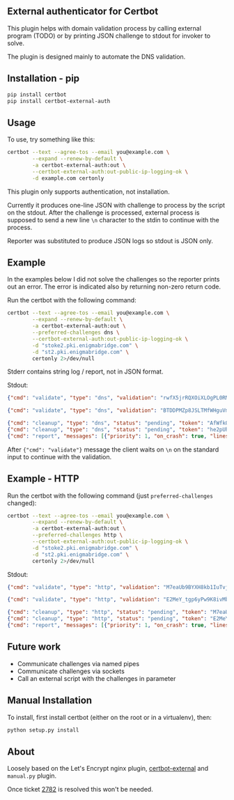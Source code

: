 ## External authenticator for Certbot

This plugin helps with domain validation process by calling external 
program (TODO) or by printing JSON challenge to stdout for invoker to solve.

The plugin is designed mainly to automate the DNS validation.

## Installation - pip

```bash
pip install certbot
pip install certbot-external-auth
```

## Usage

To use, try something like this:

```bash
certbot --text --agree-tos --email you@example.com \
        --expand --renew-by-default \
        -a certbot-external-auth:out \
        --certbot-external-auth:out-public-ip-logging-ok \
        -d example.com certonly
```

This plugin only supports authentication, not installation.

Currently it produces one-line JSON with challenge to process by the script 
on the stdout. After the challenge is processed, external process is supposed
to send a new line `\n` character to the stdin to continue with the process.

Reporter was substituted to produce JSON logs so stdout is JSON only.

## Example 

In the examples below I did not solve the challenges so the reporter prints 
out an error. The error is indicated also by returning non-zero return code.

Run the certbot with the following command:

```bash
certbot --text --agree-tos --email you@example.com \
        --expand --renew-by-default \
        -a certbot-external-auth:out \
        --preferred-challenges dns \
        --certbot-external-auth:out-public-ip-logging-ok \
        -d "stoke2.pki.enigmabridge.com" \
        -d "st2.pki.enigmabridge.com" \
        certonly 2>/dev/null
```

Stderr contains string log / report, not in JSON format.

Stdout:

```json
{"cmd": "validate", "type": "dns", "validation": "rwfX5jrRQXOiXLOgPL0RM4QtVx0oEIK_pA4Y4eSjqOI", "domain": "_acme-challenge.stoke2.pki.enigmabridge.com", "key-auth": "AfWfkObOD6vyCKXA1tE0Y2Eub9kvltKB7DH5zGxSG04.tRQM98JsABZRm5-NiotcgD212RAUPPbyeDP30Ob_7-0"}

{"cmd": "validate", "type": "dns", "validation": "BTDDPMZp8JSLTMfWHguVmdRv-BXVfEBWhfdDyQPCv_I", "domain": "_acme-challenge.st2.pki.enigmabridge.com", "key-auth": "he2pUhw6DWhhnqkxIaLrUAJPpswA_6OSXUUInw0uDkY.tRQM98JsABZRm5-NiotcgD212RAUPPbyeDP30Ob_7-0"}

{"cmd": "cleanup", "type": "dns", "status": "pending", "token": "AfWfkObOD6vyCKXA1tE0Y2Eub9kvltKB7DH5zGxSG04", "domain": "stoke2.pki.enigmabridge.com", "validated": null, "error": null}
{"cmd": "cleanup", "type": "dns", "status": "pending", "token": "he2pUhw6DWhhnqkxIaLrUAJPpswA_6OSXUUInw0uDkY", "domain": "st2.pki.enigmabridge.com", "validated": null, "error": null}
{"cmd": "report", "messages": [{"priority": 1, "on_crash": true, "lines": ["The following errors were reported by the server:", "", "Domain: stoke2.pki.enigmabridge.com", "Type:   connection", "Detail: DNS problem: NXDOMAIN looking up TXT for _acme-challenge.stoke2.pki.enigmabridge.com", "", "Domain: st2.pki.enigmabridge.com", "Type:   connection", "Detail: DNS problem: NXDOMAIN looking up TXT for _acme-challenge.st2.pki.enigmabridge.com", "", "To fix these errors, please make sure that your domain name was entered correctly and the DNS A record(s) for that domain contain(s) the right IP address. Additionally, please check that your computer has a publicly routable IP address and that no firewalls are preventing the server from communicating with the client. If you're using the webroot plugin, you should also verify that you are serving files from the webroot path you provided."]}]}
```

After `{"cmd": "validate"}` message the client waits on `\n` on the standard input to continue with the validation.

## Example - HTTP

Run the certbot with the following command (just `preferred-challenges` changed):

```bash
certbot --text --agree-tos --email you@example.com \
        --expand --renew-by-default \
        -a certbot-external-auth:out \
        --preferred-challenges http \
        --certbot-external-auth:out-public-ip-logging-ok \
        -d "stoke2.pki.enigmabridge.com" \
        -d "st2.pki.enigmabridge.com" \
        certonly 2>/dev/null
```

Stdout:

```json
{"cmd": "validate", "type": "http", "validation": "M7eaUb9BYXH8kb1IuTvjxcj5UmhZjbVrHfRHdhjatS4.tRQM98JsABZRm5-NiotcgD212RAUPPbyeDP30Ob_7-0", "uri": "http://stoke2.pki.enigmabridge.com/.well-known/acme-challenge/M7eaUb9BYXH8kb1IuTvjxcj5UmhZjbVrHfRHdhjatS4", "command": "mkdir -p /tmp/certbot/public_html/.well-known/acme-challenge\ncd /tmp/certbot/public_html\nprintf \"%s\" M7eaUb9BYXH8kb1IuTvjxcj5UmhZjbVrHfRHdhjatS4.tRQM98JsABZRm5-NiotcgD212RAUPPbyeDP30Ob_7-0 > .well-known/acme-challenge/M7eaUb9BYXH8kb1IuTvjxcj5UmhZjbVrHfRHdhjatS4\n# run only once per server:\n$(command -v python2 || command -v python2.7 || command -v python2.6) -c \\\n\"import BaseHTTPServer, SimpleHTTPServer; \\\ns = BaseHTTPServer.HTTPServer(('', 80), SimpleHTTPServer.SimpleHTTPRequestHandler); \\\ns.serve_forever()\" ", "key-auth": "M7eaUb9BYXH8kb1IuTvjxcj5UmhZjbVrHfRHdhjatS4.tRQM98JsABZRm5-NiotcgD212RAUPPbyeDP30Ob_7-0"}

{"cmd": "validate", "type": "http", "validation": "E2MeY_tgp6yPw9K8ivMb_TCMTSrOkF0zbjxIInu0yXQ.tRQM98JsABZRm5-NiotcgD212RAUPPbyeDP30Ob_7-0", "uri": "http://st2.pki.enigmabridge.com/.well-known/acme-challenge/E2MeY_tgp6yPw9K8ivMb_TCMTSrOkF0zbjxIInu0yXQ", "command": "mkdir -p /tmp/certbot/public_html/.well-known/acme-challenge\ncd /tmp/certbot/public_html\nprintf \"%s\" E2MeY_tgp6yPw9K8ivMb_TCMTSrOkF0zbjxIInu0yXQ.tRQM98JsABZRm5-NiotcgD212RAUPPbyeDP30Ob_7-0 > .well-known/acme-challenge/E2MeY_tgp6yPw9K8ivMb_TCMTSrOkF0zbjxIInu0yXQ\n# run only once per server:\n$(command -v python2 || command -v python2.7 || command -v python2.6) -c \\\n\"import BaseHTTPServer, SimpleHTTPServer; \\\ns = BaseHTTPServer.HTTPServer(('', 80), SimpleHTTPServer.SimpleHTTPRequestHandler); \\\ns.serve_forever()\" ", "key-auth": "E2MeY_tgp6yPw9K8ivMb_TCMTSrOkF0zbjxIInu0yXQ.tRQM98JsABZRm5-NiotcgD212RAUPPbyeDP30Ob_7-0"}

{"cmd": "cleanup", "type": "http", "status": "pending", "token": "M7eaUb9BYXH8kb1IuTvjxcj5UmhZjbVrHfRHdhjatS4", "domain": "stoke2.pki.enigmabridge.com", "validated": null, "error": null}
{"cmd": "cleanup", "type": "http", "status": "pending", "token": "E2MeY_tgp6yPw9K8ivMb_TCMTSrOkF0zbjxIInu0yXQ", "domain": "st2.pki.enigmabridge.com", "validated": null, "error": null}
{"cmd": "report", "messages": [{"priority": 1, "on_crash": true, "lines": ["The following errors were reported by the server:", "", "Domain: st2.pki.enigmabridge.com", "Type:   unknownHost", "Detail: No valid IP addresses found for st2.pki.enigmabridge.com", "", "Domain: stoke2.pki.enigmabridge.com", "Type:   unknownHost", "Detail: No valid IP addresses found for stoke2.pki.enigmabridge.com", "", "To fix these errors, please make sure that your domain name was entered correctly and the DNS A record(s) for that domain contain(s) the right IP address."]}]}
```

## Future work

* Communicate challenges via named pipes
* Communicate challenges via sockets
* Call an external script with the challenges in parameter

## Manual Installation

To install, first install certbot (either on the root or in a virtualenv),
then:

```bash
python setup.py install
```

## About

Loosely based on the Let's Encrypt nginx plugin, [certbot-external] and
`manual.py` plugin.

Once ticket [2782] is resolved this won't be needed. 

[certbot-external]: https://github.com/marcan/certbot-external
[2782]: https://github.com/certbot/certbot/issues/2782
